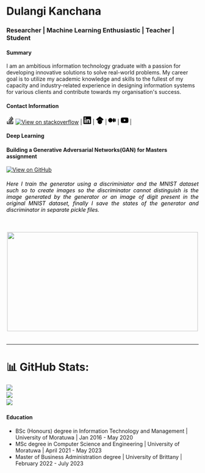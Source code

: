 # Dulangi Kanchana
### Researcher | Machine Learning Enthusiastic | Teacher | Student

#### Summary
I am an ambitious information technology graduate with a passion for developing
innovative solutions to solve real-world problems. My career goal is to utilize my
academic knowledge and skills to the fullest of my capacity and industry-related
experience in designing information systems for various clients and contribute
towards my organisation's success.

#### Contact Information

<a href="https://stackoverflow.com/users/12017769/dulangi-kanchana" target="_blank"><img src="/assets/img/stackoverflow.svg" width="20" height="20"></a> [![View on stackoverflow](https://img.shields.io/stackexchange/stackoverflow/r/12017769)](https://stackoverflow.com/users/12017769/dulangi-kanchana) |
<a href="https://www.linkedin.com/in/dulangi-kanchana-176b2a112/" target="_blank"><img src="/assets/img/linkedin.svg" width="20" height="20"></a> | 
<a href="https://scholar.google.com/citations?user=PzfCGkkAAAAJ&hl=en&oi=ao" target="_blank"><img src="/assets/img/googlescholar.svg" width="20" height="20"></a> | 
<a href="https://kanchanardj.medium.com/" target="_blank"><img src="/assets/img/medium.svg" width="20" height="20"></a> | 
<a href="https://www.youtube.com/@dulangikanchana8237" target="_blank"><img src="/assets/img/youtube.svg" width="20" height="20"></a> |
#### Deep Learning

#### Building a Generative Adversarial Networks(GAN) for Masters assignment


[![View on GitHub](https://img.shields.io/badge/GitHub-View_on_GitHub-blue?logo=GitHub)](https://github.com/DulangiK/Masters-work/blob/main/MSc_assignment2.ipynb)

<div style="text-align: justify"><h6 span style="font-weight:normal;color: black;"><span>Here I train the generator using a discriminiator and the MNIST dataset such so to create images so the discriminator cannot distinguish is the image generated by the generator or an image of digit present in the original MNIST dataset, finally I save the states of the generator and discriminator in separate pickle files.</span></h6></div>
<br>
<center><img src="/assets/img/GAN.png span style="font-weight:normal; width="500" height="260"></center>
<br>

---

# 📊 GitHub Stats:
![](https://github-readme-stats.vercel.app/api?username=DulangiK&theme=swift&hide_border=true&include_all_commits=false&count_private=true)<br/>
![](https://github-readme-streak-stats.herokuapp.com/?user=DulangiK&theme=swift&hide_border=true)<br/>
![](https://github-readme-stats.vercel.app/api/top-langs/?username=DulangiK&theme=swift&hide_border=true&include_all_commits=false&count_private=true&layout=compact)


#### Education

- BSc (Honours) degree in Information Technology and Management | University of Moratuwa | Jan 2016 - May 2020
- MSc degree in Computer Science and Engineering | University of Moratuwa | April 2021 - May 2023
- Master of Business Administration degree | University of Brittany | February 2022 - July 2023

